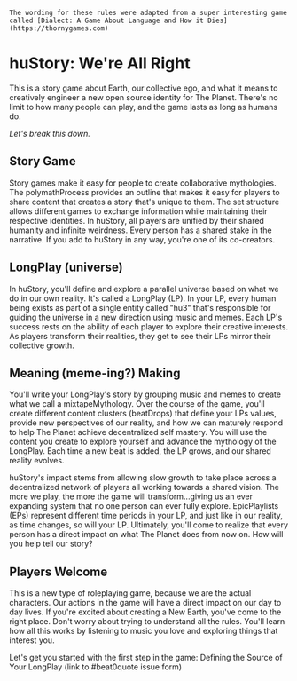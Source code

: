 `The wording for these rules were adapted from a super interesting game called [Dialect: A Game About Language and How it Dies](https://thornygames.com)`

# huStory: We're All Right
This is a story game about Earth, our collective ego, and what it means to creatively engineer a new open source identity for The Planet. There's no limit to how many people can play, and the game lasts as long as humans do.

_Let's break this down._

## Story Game  
Story games make it easy for people to create collaborative mythologies. The polymathProcess provides an outline that makes it easy for players to share content that creates a story that's unique to them. The set structure allows different games to exchange information while maintaining their respective identities.  In huStory, all players are unified by their shared humanity and infinite weirdness. Every person has a shared stake in the narrative. If you add to huStory in any way, you're one of its co-creators.
  
## LongPlay (universe)
In huStory, you'll define and explore a parallel universe based on what we do in our own reality. It's called a LongPlay (LP). In your LP, every human being exists as part of a single entity called "hu3" that's responsible for guiding the universe in a new direction using music and memes. Each LP's success rests on the ability of each player to explore their creative interests. As players transform their realities, they get to see their LPs mirror their collective growth.  
  
## Meaning (meme-ing?) Making  
You'll write your LongPlay's story by grouping music and memes to create what we call a mixtapeMythology. Over the course of the game, you'll create different content clusters (beatDrops) that define your LPs values, provide new perspectives of our reality, and how we can maturely respond to help The Planet achieve decentralized self mastery. You will use the content you create to explore yourself and advance the mythology of the LongPlay. Each time a new beat is added, the LP grows, and our shared reality evolves.  
  
huStory's impact stems from allowing slow growth to take place across a decentralized network of players all working towards a shared vision. The more we play, the more the game will transform...giving us an ever expanding system that no one person can ever fully explore. EpicPlaylists (EPs) represent different time periods in your LP, and just like in our reality, as time changes, so will your LP. Ultimately, you'll come to realize that every person has a direct impact on what The Planet does from now on. How will you help tell our story?  
  
## Players Welcome
This is a new type of roleplaying game, because we are the actual characters. Our actions in the game will have a direct impact on our day to day lives. If you're excited about creating a New Earth, you've come to the right place. Don't worry about trying to understand all the rules. You'll learn how all this works by listening to music you love and exploring things that interest you.  

Let's get you started with the first step in the game: Defining the Source of Your LongPlay (link to #beat0quote issue form)
